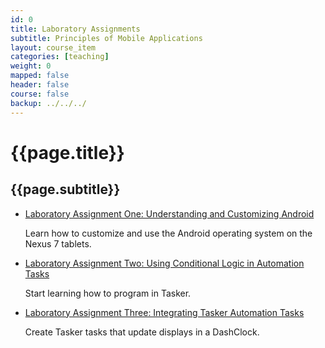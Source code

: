 ```yaml
---
id: 0 
title: Laboratory Assignments 
subtitle: Principles of Mobile Applications  
layout: course_item 
categories: [teaching]
weight: 0
mapped: false
header: false 
course: false 
backup: ../../../
---
```


# {{page.title}}

## {{page.subtitle}}

<ul>

<li><a href="{{site.baseurl}}teaching/cs591F2013/provide/homework/hw1/cs591F2013-hw1.pdf">Laboratory Assignment One: Understanding and Customizing Android</a> <p>Learn how to customize and use the Android operating system on the Nexus 7 tablets.</p>

<li><a href="{{site.baseurl}}teaching/cs591F2013/provide/homework/hw2/cs591F2013-hw2.pdf">Laboratory Assignment Two: Using Conditional Logic in Automation Tasks</a> <p>Start learning how to program in Tasker.</p>

<li><a href="{{site.baseurl}}teaching/cs591F2013/provide/homework/hw3/cs591F2013-hw3.pdf">Laboratory Assignment Three: Integrating Tasker Automation Tasks</a> <p>Create Tasker tasks that update displays in a DashClock.</p>

</ul>



